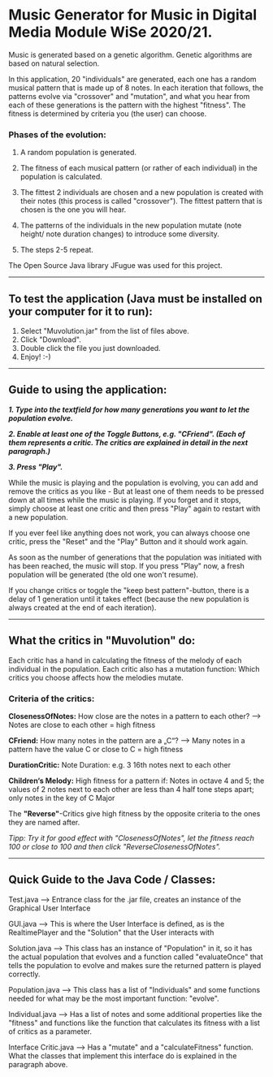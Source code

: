 # Music Generator for Music in Digital Media Module WiSe 2020/21.

Music is generated based on a genetic algorithm.
Genetic algorithms are based on natural selection.

In this application, 20 "individuals" are generated, each one has a random musical pattern that is made up of 8 notes.
In each iteration that follows, the patterns evolve via "crossover" and "mutation", and what you hear from each of these generations is the pattern with the highest "fitness".
The fitness is determined by criteria you (the user) can choose.

### Phases of the evolution:
1. A random population is generated.

2. The fitness of each musical pattern (or rather of each individual) in the population is calculated.

3. The fittest 2 individuals are chosen and a new population is created with their notes (this process is called "crossover").
	The fittest pattern that is chosen is the one you will hear.

4. The patterns of the individuals in the new population mutate (note height/ note duration changes) to introduce some diversity.

5. The steps 2-5 repeat.


The Open Source Java library JFugue was used for this project.


***

## To test the application (Java must be installed on your computer for it to run):

1. Select "Muvolution.jar" from the list of files above.
2. Click "Download".
3. Double click the file you just downloaded.
4. Enjoy! :-)

***

## Guide to using the application:

***1. Type into the textfield for how many generations you want to let the population evolve.***

***2. Enable at least one of the Toggle Buttons, e.g. "CFriend". (Each of them represents a critic. The critics are explained in detail in the next paragraph.)***

***3. Press "Play".***

While the music is playing and the population is evolving, you can add and remove the critics as you like -
But at least one of them needs to be pressed down at all times while the music is playing.
If you forget and it stops, simply choose at least one critic and then press "Play" again to restart with a new population.

If you ever feel like anything does not work, you can always choose one critic, press the "Reset" and the "Play" Button and it should work again.

As soon as the number of generations that the population was initiated with has been reached, the music will stop. If you press "Play" now, a fresh population will be generated (the old one won't resume).

If you change critics or toggle the "keep best pattern"-button, there is a delay of 1 generation until it takes effect (because the new population is always created at the end of each iteration).

***

## What the critics in "Muvolution" do:

Each critic has a hand in calculating the fitness of the melody of each individual in the population.
Each critic also has a mutation function: Which critics you choose affects how the melodies mutate.

### Criteria of the critics:

**ClosenessOfNotes:** How close are the notes in a pattern to each other? --> Notes are close to each other = high fitness

**CFriend:** How many notes in the pattern are a „C“? --> Many notes in a pattern have the value C or close to C = high fitness

**DurationCritic:** Note Duration: e.g. 3 16th notes next to each other

**Children‘s Melody:** High fitness for a pattern if: Notes in octave 4 and 5; the values of 2 notes next to each other are less than 4 half tone steps apart; only notes in the key of C Major

The **"Reverse"**-Critics give high fitness by the opposite criteria to the ones they are named after.

*Tipp: Try it for good effect with "ClosenessOfNotes", let the fitness reach 100 or close to 100 and then click "ReverseClosenessOfNotes".*

***

## Quick Guide to the Java Code / Classes:

Test.java --> Entrance class for the .jar file, creates an instance of the Graphical User Interface

GUI.java --> This is where the User Interface is defined, as is the RealtimePlayer and the "Solution" that the User interacts with

Solution.java --> This class has an instance of "Population" in it, so it has the actual population that evolves and a function called "evaluateOnce" that tells the population to evolve and makes sure the returned pattern is played correctly.

Population.java --> This class has a list of "Individuals" and some functions needed for what may be the most important function: "evolve".

Individual.java --> Has a list of notes and some additional properties like the "fitness" and functions like the function that calculates its fitness with a list of critics as a parameter.

Interface Critic.java --> Has a "mutate" and a "calculateFitness" function. What the classes that implement this interface do is explained in the paragraph above.